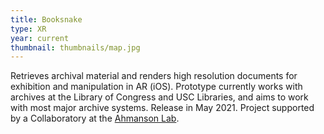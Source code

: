 ```yaml
---
title: Booksnake
type: XR
year: current
thumbnail: thumbnails/map.jpg
---
```

Retrieves archival material and renders high resolution documents for exhibition and manipulation in AR (iOS). Prototype currently works with archives at the Library of Congress and USC Libraries, and aims to work with most major archive systems. Release in May 2021. Project supported by a Collaboratory at the [Ahmanson Lab](https://polymathic.usc.edu/ahmanson-lab).


